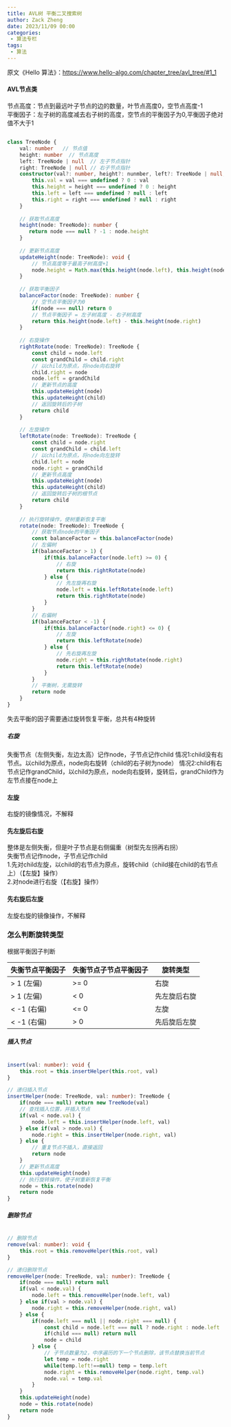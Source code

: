 ```yaml
---
title: AVL树 平衡二叉搜索树
author: Zack Zheng
date: 2023/11/09 00:00
categories:
 - 算法专栏
tags:
 - 算法
---
```



原文《Hello 算法》：https://www.hello-algo.com/chapter_tree/avl_tree/#1_1

#### AVL节点类
节点高度：节点到最远叶子节点的边的数量，叶节点高度0，空节点高度-1    
平衡因子：左子树的高度减去右子树的高度，空节点的平衡因子为0,平衡因子绝对值不大于1   

```typescript

class TreeNode {
    val: number   // 节点值
    height: number  // 节点高度
    left: TreeNode | null  // 左子节点指针
    right: TreeNode | null // 右子节点指针
    constructor(val?: number, height?: nunmber, left?: TreeNode | null, right?: TreeNode | null) {
        this.val = val === undefined ? 0 : val
        this.height = height === undefined ? 0 : height
        this.left = left === undefined ? null : left
        this.right = right === undefined ? null : right
    }
    
    // 获取节点高度
    height(node: TreeNode): number {
       return node === null ? -1 : node.height
    }
    
    // 更新节点高度
    updateHeight(node: TreeNode): void {
        // 节点高度等于最高子树高度+1
        node.height = Math.max(this.height(node.left), this.height(node.right)) + 1
    }
    
    // 获取平衡因子
    balanceFactor(node: TreeNode): number {
        // 空节点平衡因子为0
        if(node === null) return 0
        // 节点平衡因子 = 左子树高度 - 右子树高度
        return this.height(node.left) - this.height(node.right)
    }
    
    // 右旋操作
    rightRotate(node: TreeNode): TreeNode {
        const child = node.left
        const grandChild = child.right
        // 以child为原点，将node向右旋转
        child.right = node
        node.left = grandChild
        // 更新节点的高度
        this.updateHeight(node)
        this.updateHeight(child)
        // 返回旋转后的子树
        return child
    }
    
    // 左旋操作
    leftRotate(node: TreeNode): TreeNode {
        const child = node.right
        const grandChild = child.left
        // 以child为原点，将node向左旋转
        child.left = node
        node.right = grandChild
        // 更新节点高度
        this.updateHeight(node)
        this.updateHeight(child)
        // 返回旋转后子树的根节点
        return child
    }
    
    // 执行旋转操作，使树重新恢复平衡
    rotate(node: TreeNode): TreeNode {
        // 获取节点node的平衡因子
        const balanceFactor = this.balanceFactor(node)
        // 左偏树
        if(balanceFactor > 1) {
            if(this.balanceFactor(node.left) >= 0) {
                // 右旋
                return this.rightRotate(node)
            } else {
                // 先左旋再右旋
                node.left = this.leftRotate(node.left)
                return this.rightRotate(node)
            }
        }
        // 右偏树
        if(balanceFactor < -1) {
            if(this.balanceFactor(node.right) <= 0) {
                // 左旋
                return this.leftRotate(node)
            } else {
                // 先右旋再左旋
                node.right = this.rightRotate(node.right)
                return this.leftRotate(node)
            }
        }
        // 平衡树，无需旋转
        return node
    }
}


```

失去平衡的因子需要通过旋转恢复平衡，总共有4种旋转    


##### 右旋
失衡节点（左侧失衡，左边太高）记作node，子节点记作child
情况1:child没有右节点。以child为原点，node向右旋转（child的右子树为node）
情况2:child有右节点记作grandChild，以child为原点，node向右旋转，旋转后，grandChild作为左节点接在node上


#### 左旋
右旋的镜像情况，不解释


#### 先左旋后右旋
整体是左侧失衡，但是叶子节点是右侧偏重（树型先左拐再右拐）   
失衡节点记作node，子节点记作child    
1.先对child左旋，以child的右节点为原点，旋转child（child接在child的右节点上）（【左旋】操作）    
2.对node进行右旋（【右旋】操作）


#### 先右旋后左旋
左旋右旋的镜像操作，不解释


### 怎么判断旋转类型

根据平衡因子判断

 
| 失衡节点平衡因子 | 失衡节点子节点平衡因子 | 旋转类型     |
| ---------------- | ---------------------- | ------------ |
| > 1 (左偏)       | >= 0                   | 右旋         |
| > 1 (左偏)       | < 0                    | 先左旋后右旋 |
| < -1 (右偏)      | <= 0                   | 左旋         |
| < -1 (右偏)      | > 0                    | 先后旋后左旋 |


##### 插入节点

```typescript

insert(val: number): void {
    this.root = this.insertHelper(this.root, val)
}

// 递归插入节点
insertHelper(node: TreeNode, val: number): TreeNode {
    if(node === null) return new TreeNode(val)
    // 查找插入位置，并插入节点
    if(val < node.val) {
        node.left = this.insertHelper(node.left, val)
    } else if(val > node.val) {
        node.right = this.insertHelper(node.right, val)
    } else {
        // 重复节点不插入，直接返回
        return node
    }
    // 更新节点高度
    this.updateHeight(node)
    // 执行旋转操作，使子树重新恢复平衡
    node = this.rotate(node)
    return node
}

```

##### 删除节点

```typescript

// 删除节点
remove(val: number): void {
    this.root = this.removeHelper(this.root, val)
}

// 递归删除节点
removeHelper(node: TreeNode, val: number): TreeNode {
    if(node === null) return null
    if(val < node.val) {
        node.left = this.removeHelper(node.left, val)
    } else if(val > node.val) {
        node.right = this.removeHelper(node.right, val)
    } else {
        if(node.left === null || node.right === null) {
            const child = node.left === null ? node.right : node.left
            if(child === null) return null
            node = child
        } else {
            // 子节点数量为2，中序遍历的下一个节点删除，该节点替换当前节点
            let temp = node.right
            while(temp.left!==null) temp = temp.left
            node.right = this.removeHelper(node.right, temp.val)
            node.val = temp.val
        }
    }
    this.updateHeight(node)
    node = this.rotate(node)
    return node
}

```



